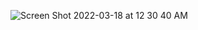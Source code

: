 ![Screen Shot 2022-03-18 at 12 30 40 AM](https://user-images.githubusercontent.com/3274511/158876537-4ec64059-4f0e-46b9-89c0-3605ba53fef3.png)

